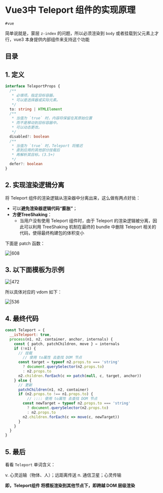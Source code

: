 
# Vue3中 Teleport 组件的实现原理


`#vue` 

简单说就是，蒙层 `z-index` 的问题，所以必须渲染到 `body` 或者挂载到父元素上才行，vue3 本身提供内部组件来支持这个功能


## 目录
<!-- toc -->
 ## 1. 定义 

```typescript
interface TeleportProps {
  /**
   * 必填项。指定目标容器。
   * 可以是选择器或实际元素。
   */
  to: string | HTMLElement
  /**
   * 当值为 `true` 时，内容将保留在其原始位置
   * 而不是移动到目标容器中。
   * 可以动态更改。
   */
  disabled?: boolean
  /**
   * 当值为 `true` 时，Teleport 将推迟
   * 直到应用的其他部分挂载后
   * 再解析其目标。(3.5+)
   */
  defer?: boolean
}
```

## 2. 实现渲染逻辑分离

将 Teleport 组件的渲染逻辑从渲染器中分离出来，这么做有两点好处：

- 可以**避免渲染器逻辑代码“膨胀”**； 
- **方便TreeShaking**：
	- 当用户没有使用 Teleport 组件时，由于 Teleport 的渲染逻辑被分离，因此可以利用 TreeShaking 机制在最终的 bundle 中删除 Teleport 相关的代码，使得最终构建包的体积变小

下面是 patch 函数：

![|608](https://832-1310531898.cos.ap-beijing.myqcloud.com/157ea664c2294a84c81ee0dba0120952.png)

## 3. 以下面模板为示例

![|472](https://832-1310531898.cos.ap-beijing.myqcloud.com/43dac0ddd96491945eff4ff8a1f2770c.png)

所以具体对应的 vdom 如下：

![|536](https://832-1310531898.cos.ap-beijing.myqcloud.com/f25fb6a62f4fc44e773d798c7cc4227b.png)

## 4. 最终代码
```javascript
const Teleport = {
  __isTeleport: true,
  process(n1, n2, container, anchor, internals) {
    const { patch, patchChildren, move } = internals
    if (!n1) {
      // 挂载
        // 使用 to属性 去查找 DOM 节点
      const target = typeof n2.props.to === 'string'
        ? document.querySelector(n2.props.to)
        : n2.props.to
      n2.children.forEach(c => patch(null, c, target, anchor))
    } else {
      // 更新
      patchChildren(n1, n2, container)
      if (n2.props.to !== n1.props.to) {
          // :::: 使用 to属性 去查找 DOM 节点
        const newTarget = typeof n2.props.to === 'string'
          ? document.querySelector(n2.props.to)
          : n2.props.to
        n2.children.forEach(c => move(c, newTarget))
      }
    }
  }
}
```

## 5. 最后

看看 `Teleport` 单词含义：

v. 心灵运输（物体、人）；远距离传送
n. 通信卫星；心灵传输

**即，Teleport组件 将模板渲染到其他节点下，即跨越 DOM 层级渲染**

